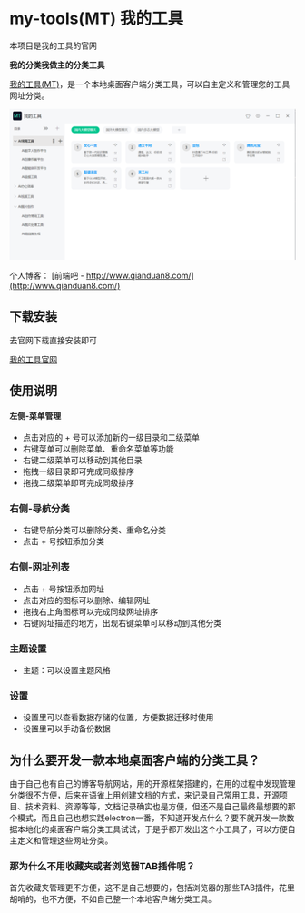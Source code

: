 # my-tools(MT)  我的工具 

本项目是我的工具的官网

**我的分类我做主的分类工具**

[我的工具(MT)](https://github.com/msyuan/my-tools)，是一个本地桌面客户端分类工具，可以自主定义和管理您的工具网址分类。

![](/docs/help/images/explain-01.png)


个人博客： [前端吧 - http://www.qianduan8.com/](http://www.qianduan8.com/) 


## 下载安装

去官网下载直接安装即可

[我的工具官网](http://www.qianduan8.com/?_blank)

## 使用说明

#### 左侧-菜单管理

* 点击对应的 + 号可以添加新的一级目录和二级菜单
* 右键菜单可以删除菜单、重命名菜单等功能
* 右键二级菜单可以移动到其他目录
* 拖拽一级目录即可完成同级排序
* 拖拽二级菜单即可完成同级排序


### 右侧-导航分类

* 右键导航分类可以删除分类、重命名分类
* 点击 + 号按钮添加分类

### 右侧-网址列表

* 点击 + 号按钮添加网址
* 点击对应的图标可以删除、编辑网址
* 拖拽右上角图标可以完成同级网址排序
* 右键网址描述的地方，出现右键菜单可以移动到其他分类

### 主题设置

* 主题：可以设置主题风格

### 设置

* 设置里可以查看数据存储的位置，方便数据迁移时使用
* 设置里可以手动备份数据

## 为什么要开发一款本地桌面客户端的分类工具？

由于自己也有自己的博客导航网站，用的开源框架搭建的，在用的过程中发现管理分类很不方便，后来在语雀上用创建文档的方式，来记录自己常用工具，开源项目、技术资料、资源等等，文档记录确实也是方便，但还不是自己最终最想要的那个模式，而且自己也想实践electron一番，不知道开发点什么？要不就开发一款数据本地化的桌面客户端分类工具试试，于是乎都开发出这个小工具了，可以方便自主定义和管理这些网址分类。

### 那为什么不用收藏夹或者浏览器TAB插件呢？

首先收藏夹管理更不方便，这不是自己想要的，包括浏览器的那些TAB插件，花里胡哨的，也不方便，不如自己整一个本地客户端分类工具。
